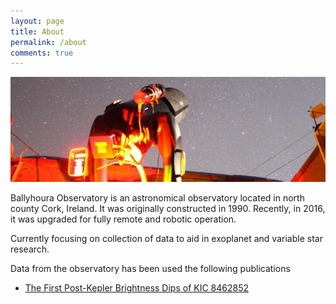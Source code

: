```yaml
---
layout: page
title: About
permalink: /about
comments: true
---
```


![night](/assets/images/observatory-at-night.jpeg)

Ballyhoura Observatory is an astronomical observatory located in north county Cork, Ireland. It was originally constructed in 1990. Recently, in 2016, it was upgraded for fully remote and robotic operation. 

Currently focusing on collection of data to aid in exoplanet and variable star research.

Data from the observatory has been used the following publications

* [The First Post-Kepler Brightness Dips of KIC 8462852](https://arxiv.org/abs/1801.00732)


